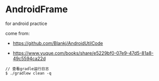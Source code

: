 # AndroidFrame

for android practice

come from: 

- https://github.com/Blankj/AndroidUtilCode

- https://www.yuque.com/books/share/e5229bf0-07e9-47d5-81a8-49c5594ca22d



```
// 查看gradle运行日志
$ ./gradlew clean -q
```

